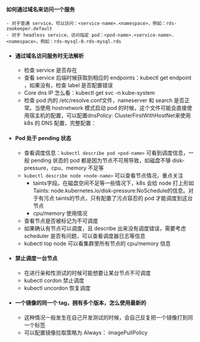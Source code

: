 #### 如何通过域名来访问一个服务
	- 对于普通 service，可以访问：<service-name>.<namespace>，例如：rds-zookeeper.default
	- 对于 headless service，访问指定 pod：<pod-name>.<service-name>.<namespace>，例如：rds-mysql-0.rds-mysql.rds
- #### 通过域名访问服务时无法解析
	- 检查 service 是否存在
	- 查看 service 后端时候获取到相应的 endpoints：kubectl get endpoint <service-name>，如果没有，检查 label 是否配置错误
	- Core dns IP 怎么看：kubectl get svc -n kube-system
	- 检查 pod 内的 /etc/resolve.conf文件，nameserver 和 search 是否正常。当使用 hostnetwork 模式启动 pod 的时候，这个文件可能会直接使用宿主机的配置，可以配置dnsPolicy: ClusterFirstWithHostNet来使用 k8s 的 DNS 配置，完整配置：
- #### Pod 处于 pending 状态
	- 查看调度信息：`kubectl describe pod <pod-name>` 可看到调度信息，一般 pending 状态的 pod 都是因为节点不可用导致，如磁盘不够 disk-pressure，cpu、memory 不足等
	- `kubectl describe node <node-name>` 可以查看节点情况，重点关注
		- taints字段。在磁盘空间不足等一些情况下，k8s 会给 node 打上形如 Taints:  node.kubernetes.io/disk-pressure:NoSchedule的信息。对于有污点 taints的节点，只有配置了污点容忍的 pod 才能调度到这台节点
		- cpu/memory 使用情况
	- 查看节点是否被标记为不可调度
	- 如果确认有节点可以调度，且 describe 出来没有调度错误，需要考虑 scheduler 是否有问题，可以查看调度器日志等信息
	- kubectl top node 可以看集群里所有节点的 cpu/memory 信息
- #### 禁止调度一台节点
	- 在进行亲和性测试的时候可能想要让某台节点不可调度
	- kubectl cordon <node-name> 禁止调度
	- kubectl uncordon <node-name> 恢复调度
- #### 一个镜像的同一个 tag，拥有多个版本，怎么使用最新的
	- 这种情况一般发生在自己开发测试的时候，会自己反复把一个镜像打到同一个标签
	- 可以配置镜像拉取策略为 Always： imagePullPolicy